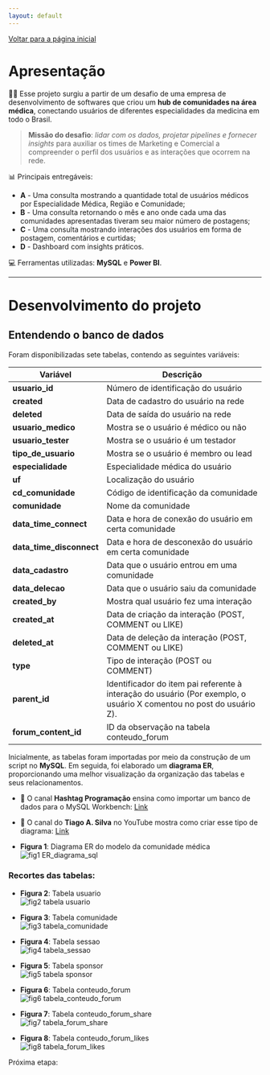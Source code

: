 ```yaml
---
layout: default
---
```


[Voltar para a página inicial](/)

# Apresentação

👩‍⚕️ Esse projeto surgiu a partir de um desafio de uma empresa de desenvolvimento de softwares que criou um **hub de comunidades na área médica**, conectando usuários de diferentes especialidades da medicina em todo o Brasil.

> **Missão do desafio**: _lidar com os dados, projetar pipelines e fornecer insights_ para
> auxiliar os times de Marketing e Comercial a compreender o perfil dos usuários
> e as interações que ocorrem na rede.

📊 Principais entregáveis:

- **A** - Uma consulta mostrando a quantidade total de usuários médicos por Especialidade Médica, Região e Comunidade;
- **B** - Uma consulta retornando o mês e ano onde cada uma das comunidades apresentadas tiveram seu maior número de postagens;
- **C** - Uma consulta mostrando interações dos usuários em forma de postagem, comentários e curtidas;
- **D** - Dashboard com insights práticos.

💻 Ferramentas utilizadas: **MySQL** e **Power BI**. 

---

# Desenvolvimento do projeto

## Entendendo o banco de dados

Foram disponibilizadas sete tabelas, contendo as seguintes variáveis:

| Variável               | Descrição |
|------------------------|-----------|
| **usuario_id**        | Número de identificação do usuário |
| **created**           | Data de cadastro do usuário na rede |
| **deleted**           | Data de saída do usuário na rede |
| **usuario_medico**    | Mostra se o usuário é médico ou não |
| **usuario_tester**    | Mostra se o usuário é um testador |
| **tipo_de_usuario**   | Mostra se o usuário é membro ou lead |
| **especialidade**     | Especialidade médica do usuário |
| **uf**               | Localização do usuário |
| **cd_comunidade**    | Código de identificação da comunidade |
| **comunidade**       | Nome da comunidade |
| **data_time_connect** | Data e hora de conexão do usuário em certa comunidade |
| **data_time_disconnect** | Data e hora de desconexão do usuário em certa comunidade |
| **data_cadastro**     | Data que o usuário entrou em uma comunidade |
| **data_delecao**      | Data que o usuário saiu da comunidade |
| **created_by**       | Mostra qual usuário fez uma interação |
| **created_at**       | Data de criação da interação (POST, COMMENT ou LIKE) |
| **deleted_at**       | Data de deleção da interação (POST, COMMENT ou LIKE) |
| **type**             | Tipo de interação (POST ou COMMENT) |
| **parent_id**        | Identificador do item pai referente à interação do usuário (Por exemplo, o usuário X comentou no post do usuário Z). |
| **forum_content_id** | ID da observação na tabela conteudo_forum |

Inicialmente, as tabelas foram importadas por meio da construção de um script no **MySQL**. Em seguida, foi elaborado um **diagrama ER**, proporcionando uma melhor visualização da organização das tabelas e seus relacionamentos.

- 🔗 O canal **Hashtag Programação** ensina como importar um banco de dados para o MySQL Workbench: [Link](https://www.youtube.com/watch?v=EhT-e4IZrkM)
- 🔗 O canal do **Tiago A. Silva** no YouTube mostra como criar esse tipo de diagrama: [Link](https://www.youtube.com/watch?v=n8a7Q8JiYCs)

- **Figura 1**: Diagrama ER do modelo da comunidade médica 
![fig1 ER_diagrama_sql](https://github.com/user-attachments/assets/e331a2be-5da6-41d6-8a6a-bd6571f32ba6)


### Recortes das tabelas:

- **Figura 2**: Tabela usuario  
![fig2 tabela usuario](https://github.com/user-attachments/assets/25029e05-4959-4f24-b634-56becc74410d)
  
- **Figura 3**: Tabela comunidade  
![fig3 tabela_comunidade](https://github.com/user-attachments/assets/38bbf8f4-3a18-4d03-9931-0243ab158833)
  
- **Figura 4**: Tabela sessao  
![fig4 tabela_sessao](https://github.com/user-attachments/assets/56c568bc-f73c-4ea5-b86c-18ff414b9bf2)

- **Figura 5**: Tabela sponsor  
![fig5 tabela sponsor](https://github.com/user-attachments/assets/513553b8-9fb6-4deb-b4f8-d5189312e333)

- **Figura 6**: Tabela conteudo_forum  
![fig6 tabela_conteudo_forum](https://github.com/user-attachments/assets/5e8226e6-3626-4c3f-8f72-14cad7f277b7)
  
- **Figura 7**: Tabela conteudo_forum_share  
![fig7 tabela_forum_share](https://github.com/user-attachments/assets/7852ab34-b4ee-44a4-b539-b29ba5935d60)
  
- **Figura 8**: Tabela conteudo_forum_likes  
![fig8 tabela_forum_likes](https://github.com/user-attachments/assets/e3fdc6b3-d22c-4bf0-ba8d-dbecca937532)


Próxima etapa:

